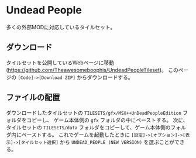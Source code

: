# Undead People
多くの外部MODに対応しているタイルセット。

## ダウンロード
タイルセットを公開しているWebページに移動
(https://github.com/Theawesomeboophis/UndeadPeopleTileset)。
このページの `[Code]->[Download ZIP]` からダウンロードする。

## ファイルの配置
ダウンロードしたタイルセットの `TILESETS/gfx/MSX++UnDeadPeopleEdition` フォルダをコピーし、
ゲーム本体側の `gfx` フォルダの中にペーストする。
次に、タイルセットの `TILESETS/data` フォルダをコピーして、ゲーム本体側のフォルダ内にペーストする。
これでゲームを起動したときに
`[設定]->[オプション]->[表示]->[タイルセット選択]`
から `UNDEAD_PEOPLE (NEW VERSION)` を選ぶことができる。
